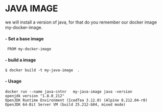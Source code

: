 # JAVA IMAGE
we will install a version of java, for that do you remember
our docker image  my-docker-image.

#### - Set a  base  image
     FROM my-docker-image

#### - build a image 
    $ docker build -t my-java-image  .

#### - Usage
    docker run --name java-cntnr   my-java-image java -version 
    openjdk version "1.8.0_212"
    OpenJDK Runtime Environment (IcedTea 3.12.0) (Alpine 8.212.04-r0)
    OpenJDK 64-Bit Server VM (build 25.212-b04, mixed mode)
